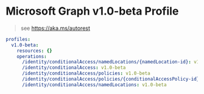 # Microsoft Graph v1.0-beta Profile

> see https://aka.ms/autorest

``` yaml
profiles:
  v1.0-beta:
    resources: {}
    operations:
      /identity/conditionalAccess/namedLocations/{namedLocation-id}: v1.0-beta
      /identity/conditionalAccess: v1.0-beta
      /identity/conditionalAccess/policies: v1.0-beta
      /identity/conditionalAccess/policies/{conditionalAccessPolicy-id}: v1.0-beta
      /identity/conditionalAccess/namedLocations: v1.0-beta

```
